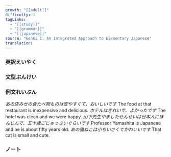 ```yaml
---
growth: "[[adult]]"
difficulty: 1
tagLinks:
  - "[[study]]"
  - "[[grammar]]"
  - "[[japanese]]"
source: "Genki I: An Integrated Approach to Elementary Japanese"
translation:
---
```

### 英訳えいやく	


### 文型ぶんけい


### 例文れいぶん

*あの店みせの食たべ物ものは安やすくて、おいしいです* The food at that restaurant is inexpensive and delicious.
*ホテルはきれいで、よかったです* The hotel was clean and we were happy.
*山下先生やましたせんせいは日本人にほんじんで、五十歳ごじゅっさいぐらいです* Professor Yamashita is Japanese and he is about fifty years old.
*あの猫ねこは小ちいさくてかわいいです* That cat is small and cute.
### ノート

